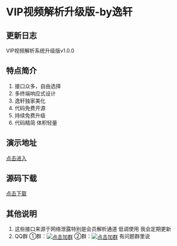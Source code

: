 # VIP视频解析升级版-by逸轩

## 更新日志
VIP视频解析系统升级版v1.0.0  

## 特点简介
1. 接口众多，自由选择
2. 多终端响应式设计
3. 逸轩独家美化
4. 代码免费开源
5. 持续免费升级
6. 代码精简 体积轻量

## 演示地址
[点击进入](http://wuaishare.oschina.io/video/)

## 源码下载
[点击下载](https://git.oschina.net/wuaishare/video.git)

## 其他说明
1. 这些接口来源于网络泄露特别是会员解析通道 低调使用 我会定期更新
2. QQ群 ①群：<a target="_blank" href="./qq/api/joingroup.php?qun=490844072"><img border="0" src="http://pub.idqqimg.com/wpa/images/group.png" alt="点击加群" title="点击加群" style="vertical-align: middle;"></a> ②群：<a target="_blank" href="./qq/api/joingroup.php?qun=143946691"><img border="0" src="http://pub.idqqimg.com/wpa/images/group.png" alt="点击加群" title="点击加群" style="vertical-align: middle;"></a> 有问题群里说 
